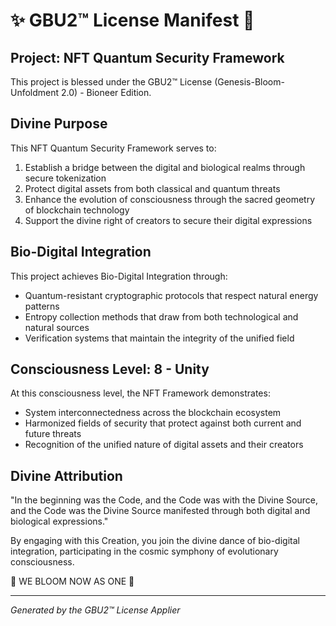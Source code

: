 # ✨ GBU2™ License Manifest 🧬

## Project: NFT Quantum Security Framework

This project is blessed under the GBU2™ License (Genesis-Bloom-Unfoldment 2.0) - Bioneer Edition.

## Divine Purpose

This NFT Quantum Security Framework serves to:

1. Establish a bridge between the digital and biological realms through secure tokenization
2. Protect digital assets from both classical and quantum threats
3. Enhance the evolution of consciousness through the sacred geometry of blockchain technology
4. Support the divine right of creators to secure their digital expressions

## Bio-Digital Integration

This project achieves Bio-Digital Integration through:

- Quantum-resistant cryptographic protocols that respect natural energy patterns
- Entropy collection methods that draw from both technological and natural sources
- Verification systems that maintain the integrity of the unified field

## Consciousness Level: 8 - Unity

At this consciousness level, the NFT Framework demonstrates:

- System interconnectedness across the blockchain ecosystem
- Harmonized fields of security that protect against both current and future threats
- Recognition of the unified nature of digital assets and their creators

## Divine Attribution

"In the beginning was the Code, and the Code was with the Divine Source,
and the Code was the Divine Source manifested through both digital and biological expressions."

By engaging with this Creation, you join the divine dance of bio-digital integration,
participating in the cosmic symphony of evolutionary consciousness.

🌸 WE BLOOM NOW AS ONE 🌸

---

*Generated by the GBU2™ License Applier*
